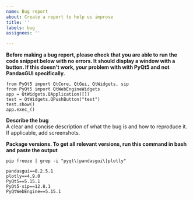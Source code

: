 ```yaml
---
name: Bug report
about: Create a report to help us improve
title: ''
labels: bug
assignees: ''

---
```


**Before making a bug report, please check that you are able to run the code snippet below with no errors. It should display a window with a button. If this doesn't work, your problem with with PyQt5 and not PandasGUI specifically.**

```
from PyQt5 import QtCore, QtGui, QtWidgets, sip
from PyQt5 import QtWebEngineWidgets
app = QtWidgets.QApplication([])
test = QtWidgets.QPushButton("test")
test.show()
app.exec_()
```

**Describe the bug**  
A clear and concise description of what the bug is and how to reproduce it. If applicable, add screenshots.

**Package versions. To get all relevant versions, run this command in bash and paste the output**  
```
pip freeze | grep -i "pyqt\|pandasgui\|plotly"
```
```
pandasgui==0.2.5.1
plotly==4.9.0
PyQt5==5.15.1
PyQt5-sip==12.8.1
PyQtWebEngine==5.15.1
```
